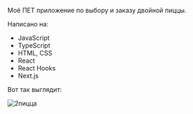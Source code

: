 Моё ПЕТ приложение по выбору и заказу двойной пиццы.

Написано на:

- JavaScript
- TypeScript
- HTML, CSS
- React
- React Hooks
- Next.js

Вот так выглядит:

![2пицца](https://github.com/cort17/double-pizza/assets/156112210/14ad1620-d4ac-4d36-84b0-0f724f0ac8d7)
